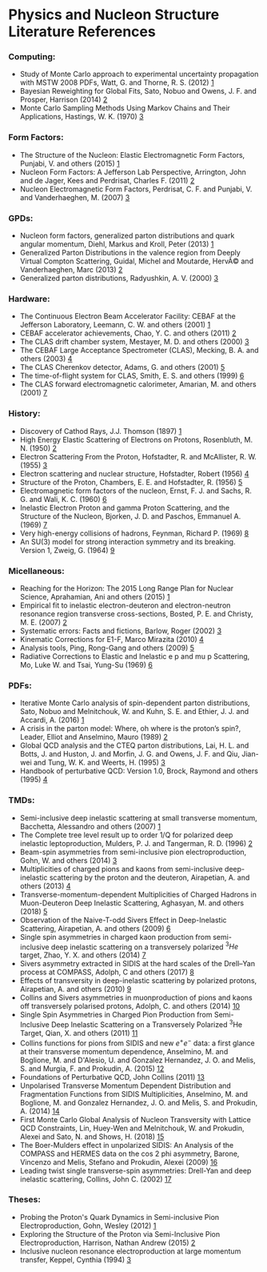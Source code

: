 # Physics and Nucleon Structure Literature References 

### Computing: 
- Study of Monte Carlo approach to experimental uncertainty propagation with MSTW 2008 PDFs, Watt, G. and Thorne, R. S. (2012) [1](https://link.springer.com/article/10.1007%2FJHEP08%282012%29052)
- Bayesian Reweighting for Global Fits, Sato, Nobuo and Owens, J. F. and Prosper, Harrison (2014) [2](http://arxiv.org/abs/arXiv:1310.1089)
- Monte Carlo Sampling Methods Using Markov Chains and Their Applications, Hastings, W. K. (1970) [3](https://academic.oup.com/biomet/article-abstract/57/1/97/284580?redirectedFrom=fulltext)


### Form Factors: 
- The Structure of the Nucleon: Elastic Electromagnetic Form Factors, Punjabi, V. and others (2015) [1](https://arxiv.org/abs/1503.01452)
- Nucleon Form Factors: A Jefferson Lab Perspective, Arrington, John and de Jager, Kees and Perdrisat, Charles F. (2011) [2](https://arxiv.org/abs/1102.2463)
- Nucleon Electromagnetic Form Factors, Perdrisat, C. F. and Punjabi, V. and Vanderhaeghen, M. (2007) [3](https://arxiv.org/abs/hep-ph/0612014)

### GPDs: 
- Nucleon form factors, generalized parton distributions and quark angular momentum, Diehl, Markus and Kroll, Peter (2013) [1](https://arxiv.org/abs/1302.4604)
- Generalized Parton Distributions in the valence region from Deeply Virtual Compton Scattering, Guidal, Michel and Moutarde, HervÃ© and Vanderhaeghen, Marc (2013) [2](https://arxiv.org/abs/1303.6600)
- Generalized parton distributions, Radyushkin, A. V. (2000) [3](http://arxiv.org/pdf/hep-ph/0101225.pdf)


### Hardware: 
- The Continuous Electron Beam Accelerator Facility: CEBAF at the Jefferson Laboratory, Leemann, C. W. and others (2001) [1](https://www.annualreviews.org/doi/10.1146/annurev.nucl.51.101701.132327)
- CEBAF accelerator achievements, Chao, Y. C. and others (2011) [2](http://iopscience.iop.org/article/10.1088/1742-6596/299/1/012015)
- The CLAS drift chamber system, Mestayer, M. D. and others (2000) [3](https://www.sciencedirect.com/science/article/pii/S0168900200001510?via%3Dihub)
- The CEBAF Large Acceptance Spectrometer (CLAS), Mecking, B. A. and others (2003) [4](https://www.sciencedirect.com/science/article/pii/S0168900203010015)
- The CLAS Cherenkov detector, Adams, G. and others (2001) [5](https://www.sciencedirect.com/science/article/pii/S0168900200013139)
- The time-of-flight system for CLAS, Smith, E. S. and others (1999) [6](https://www.sciencedirect.com/science/article/pii/S0168900299004842?via%3Dihub) 
- The CLAS forward electromagnetic calorimeter, Amarian, M. and others (2001) [7](https://www.sciencedirect.com/science/article/pii/S0168900200009967?via%3Dihub)

### History: 
- Discovery of Cathod Rays, J.J. Thomson (1897) [1](http://gsjournal.net/Science-Journals/Historical%20Papers-Mechanics%20/%20Electrodynamics/Download/5914)
- High Energy Elastic Scattering of Electrons on Protons, Rosenbluth, M. N. (1950) [2](https://journals.aps.org/pr/abstract/10.1103/PhysRev.79.615)
- Electron Scattering From the Proton, Hofstadter, R. and McAllister, R. W. (1955) [3](https://journals.aps.org/pr/abstract/10.1103/PhysRev.98.217)
- Electron scattering and nuclear structure, Hofstadter, Robert (1956) [4](https://journals.aps.org/rmp/abstract/10.1103/RevModPhys.28.214)
- Structure of the Proton, Chambers, E. E. and Hofstadter, R. (1956) [5](https://journals.aps.org/pr/abstract/10.1103/PhysRev.103.1454) 
- Electromagnetic form factors of the nucleon, Ernst, F. J. and Sachs, R. G. and Wali, K. C. (1960) [6](https://journals.aps.org/pr/abstract/10.1103/PhysRev.119.1105)
- Inelastic Electron Proton and gamma Proton Scattering, and the Structure of the Nucleon, Bjorken, J. D. and Paschos, Emmanuel A. (1969) [7](https://doi.org/10.1103/PhysRev.185.1975)
- Very high-energy collisions of hadrons, Feynman, Richard P. (1969) [8](https://doi.org/10.1103/PhysRevLett.23.1415)
- An SU(3) model for strong interaction symmetry and its breaking. Version 1, Zweig, G. (1964) [9](http://inspirehep.net/record/11881)

### Micellaneous: 
- Reaching for the Horizon: The 2015 Long Range Plan for Nuclear Science, Aprahamian, Ani and others (2015) [1](http://inspirehep.net/record/1398831?ln=en)
- Empirical fit to inelastic electron-deuteron and electron-neutron resonance region transverse cross-sections, Bosted, P. E. and Christy, M. E. (2007) [2](https://journals.aps.org/prc/abstract/10.1103/PhysRevC.77.065206)
- Systematic errors: Facts and fictions, Barlow, Roger (2002) [3](http://arxiv.org/pdf/hep-ex/0207026.pdf)
- Kinematic Corrections for E1-F, Marco Mirazita (2010) [4](https://www.jlab.org/Hall-B/secure/e1f/mirazita/momcorr/note_momcorr.pdf)
- Analysis tools, Ping, Rong-Gang and others (2009) [5](https://www.worldscientific.com/doi/abs/10.1142/S0217751X09046436)
- Radiative Corrections to Elastic and Inelastic e p and mu p Scattering, Mo, Luke W. and Tsai, Yung-Su (1969) [6](http://inspirehep.net/record/52657) 

### PDFs: 
- Iterative Monte Carlo analysis of spin-dependent parton distributions, Sato, Nobuo and Melnitchouk, W. and Kuhn, S. E. and Ethier, J. J. and Accardi, A. (2016) [1](http://arxiv.org/pdf/1601.07782.pdf)
- A crisis in the parton model: Where, oh where is the proton’s spin?, Leader, Elliot and Anselmino, Mauro (1989) [2](https://doi.org/10.1063/1.38312)
- Global QCD analysis and the CTEQ parton distributions, Lai, H. L. and Botts, J. and Huston, J. and Morfin, J. G. and Owens, J. F. and Qiu, Jian-wei and Tung, W. K. and Weerts, H. (1995) [3](http://arxiv.org/pdf/hep-ph/9410404.pdf)
- Handbook of perturbative QCD: Version 1.0, Brock, Raymond and others (1995) [4](https://doi.org/10.1103/RevModPhys.67.157)

### TMDs:
- Semi-inclusive deep inelastic scattering at small transverse momentum, Bacchetta, Alessandro and others (2007) [1](https://doi.org/10.1088/1126-6708/2007/02/093)
- The Complete tree level result up to order 1/Q for polarized deep inelastic leptoproduction, Mulders, P. J. and Tangerman, R. D. (1996) [2](http://arxiv.org/pdf/hep-ph/9510301.pdf)
- Beam-spin asymmetries from semi-inclusive pion electroproduction, Gohn, W. and others (2014) [3](http://arxiv.org/pdf/1402.4097.pdf)
- Multiplicities of charged pions and kaons from semi-inclusive deep-inelastic scattering by the proton and the deuteron, Airapetian, A. and others (2013) [4](http://arxiv.org/pdf/1212.5407.pdf)
- Transverse-momentum-dependent Multiplicities of Charged Hadrons in Muon-Deuteron Deep Inelastic Scattering, Aghasyan, M. and others (2018) [5](http://arxiv.org/pdf/1709.07374.pdf)
- Observation of the Naive-T-odd Sivers Effect in Deep-Inelastic Scattering, Airapetian, A. and others (2009) [6](http://arxiv.org/pdf/0906.3918.pdf)
- Single spin asymmetries in charged kaon production from semi-inclusive deep inelastic scattering on a transversely polarized $^3He$ target, Zhao, Y. X. and others (2014) [7](http://arxiv.org/pdf/1404.7204.pdf)
- Sivers asymmetry extracted in SIDIS at the hard scales of the Drell–Yan process at COMPASS, Adolph, C and others (2017) [8](http://arxiv.org/pdf/1609.07374.pdf)
- Effects of transversity in deep-inelastic scattering by polarized protons, Airapetian, A. and others (2010) [9](http://arxiv.org/pdf/1006.4221.pdf)
- Collins and Sivers asymmetries in muonproduction of pions and kaons off transversely polarised protons, Adolph, C. and others (2014) [10](http://arxiv.org/pdf/1408.4405.pdf)
- Single Spin Asymmetries in Charged Pion Production from Semi-Inclusive Deep Inelastic Scattering on a Transversely Polarized $^3$He Target, Qian, X. and others (2011) [11](http://arxiv.org/pdf/1106.0363.pdf)
- Collins functions for pions from SIDIS and new $e^+e^-$ data: a first glance at their transverse momentum dependence, Anselmino, M. and Boglione, M. and D'Alesio, U. and Gonzalez Hernandez, J. O. and Melis, S. and Murgia, F. and Prokudin, A. (2015) [12](http://arxiv.org/pdf/1510.05389.pdf)
- Foundations of Perturbative QCD, John Collins (2011) [13](http://inspirehep.net/record/922696?ln=en)
- Unpolarised Transverse Momentum Dependent Distribution and Fragmentation Functions from SIDIS Multiplicities, Anselmino, M. and Boglione, M. and Gonzalez Hernandez, J. O. and Melis, S. and Prokudin, A. (2014) [14](https://link.springer.com/article/10.1007%2FJHEP04%282014%29005)
- First Monte Carlo Global Analysis of Nucleon Transversity with Lattice QCD Constraints, Lin, Huey-Wen and Melnitchouk, W. and Prokudin, Alexei and Sato, N. and Shows, H. (2018) [15](https://doi.org/10.1103/PhysRevLett.120.152502)
- The Boer-Mulders effect in unpolarized SIDIS: An Analysis of the COMPASS and HERMES data on the cos 2 phi asymmetry, Barone, Vincenzo and Melis, Stefano and Prokudin, Alexei (2009) [16](https://journals.aps.org/prd/abstract/10.1103/PhysRevD.81.114026)
- Leading twist single transverse-spin asymmetries: Drell-Yan and deep inelastic scattering, Collins, John C. (2002) [17](http://inspirehep.net/record/584849)

### Theses: 
- Probing the Proton's Quark Dynamics in Semi-inclusive Pion Electroproduction, Gohn, Wesley (2012) [1](http://www.jlab.org/Hall-B/general/thesis/Gohn_thesis.pdf)
- Exploring the Structure of the Proton via Semi-Inclusive Pion Electroproduction, Harrison, Nathan Andrew (2015) [2](https://www.jlab.org/Hall-B/general/thesis/Harrison_thesis.pdf)
- Inclusive nucleon resonance electroproduction at large momentum transfer, Keppel, Cynthia (1994) [3](http://wwwlib.umi.com/dissertations/fullcit?p9529706)